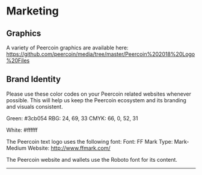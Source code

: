 # Marketing

## Graphics

A variety of Peercoin graphics are available here: https://github.com/peercoin/media/tree/master/Peercoin%202018%20Logo%20Files

## Brand Identity

Please use these color codes on your Peercoin related websites whenever possible. This will help us keep the Peercoin ecosystem and its branding and visuals consistent.

Green:
#3cb054
RBG: 24, 69, 33
CMYK: 66, 0, 52, 31

White: #ffffff

The Peercoin text logo uses the following font:
Font: FF Mark
Type: Mark-Medium
Website: http://www.ffmark.com/

The Peercoin website and wallets use the Roboto font for its content.

---
